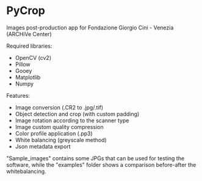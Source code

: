 # PyCrop
Images post-production app for Fondazione Giorgio Cini - Venezia (ARCHiVe Center)

Required libraries:
 - OpenCV (cv2)
 - Pillow
 - Gooey
 - Matplotlib
 - Numpy

Features:
 - Image conversion (.CR2 to .jpg/.tif)
 - Object detection and crop (with custom padding)
 - Image rotation according to the scanner type
 - Image custom quality compression
 - Color profile application (.pp3)
 - White balancing (greyscale method)
 - Json metadata export

"Sample_images" contains some JPGs that can be used for testing the software, while the "examples" folder shows a comparison before-after the whitebalancing.
